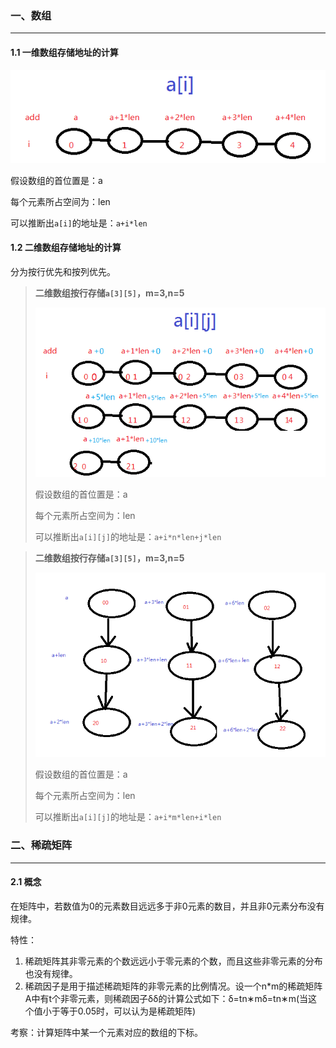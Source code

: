 ### 一、数组

---

#### 1.1 一维数组存储地址的计算

<img src="img/1157942-20180325192937303-1385231162.png" alt="img" />

假设数组的首位置是：a

每个元素所占空间为：len

可以推断出`a[i]`的地址是：`a+i*len`



#### 1.2 二维数组存储地址的计算

分为按行优先和按列优先。

>**二维数组按行存储`a[3][5]`，m=3,n=5**
>
><img src="img/1157942-20180325194120032-1342310731.png" alt="img" />
>
>假设数组的首位置是：a
>
>每个元素所占空间为：len
>
>可以推断出`a[i][j]`的地址是：`a+i*n*len+j*len`

>**二维数组按行存储`a[3][5]`，m=3,n=5**
>
>![img](img/1157942-20180325213748467-1534564126.png)
>
>假设数组的首位置是：a
>
>每个元素所占空间为：len
>
>可以推断出`a[i][j]`的地址是：`a+i*m*len+i*len`



### 二、稀疏矩阵

---

#### 2.1 概念

在矩阵中，若数值为0的元素数目远远多于非0元素的数目，并且非0元素分布没有规律。

特性：

1. 稀疏矩阵其非零元素的个数远远小于零元素的个数，而且这些非零元素的分布也没有规律。
2. 稀疏因子是用于描述稀疏矩阵的非零元素的比例情况。设一个n*m的稀疏矩阵A中有t个非零元素，则稀疏因子δδ的计算公式如下：δ=tn∗mδ=tn∗m(当这个值小于等于0.05时，可以认为是稀疏矩阵)

考察：计算矩阵中某一个元素对应的数组的下标。